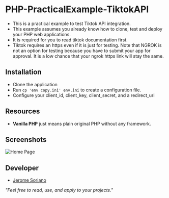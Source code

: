 # PHP-PracticalExample-TiktokAPI

- This is a practical example to test Tiktok API integration.
- This example assumes you already know how to clone, test and deploy your PHP web applications.
- It is required for you to read tiktok documentation first.
- Tiktok requires an https even if it is just for testing. Note that NGROK is not an option for testing because you have to submit your app for approval. It is a low chance that your ngrok https link will stay the same.

## Installation

- Clone the application
- Run `cp 'env copy.ini' env.ini` to create a configuration file.
- Configure your client_id, client_key, client_secret, and a redirect_uri

## Resources

- **Vanilla PHP** just means plain original PHP without any framework.

## Screenshots

![Home Page](https://searchengineland.com/wp-content/seloads/2022/03/tiktok.jpg)

## Developer

- [Jerome Soriano](https://github.com/dvxgit-jsoriano)

*"Feel free to read, use, and apply to your projects."*